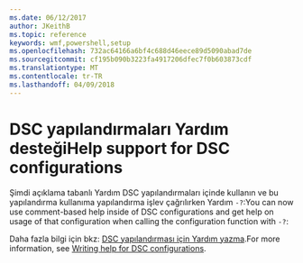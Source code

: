 ```yaml
---
ms.date: 06/12/2017
author: JKeithB
ms.topic: reference
keywords: wmf,powershell,setup
ms.openlocfilehash: 732ac64166a6bf4c688d46eece89d5090abad7de
ms.sourcegitcommit: cf195b090b3223fa4917206dfec7f0b603873cdf
ms.translationtype: MT
ms.contentlocale: tr-TR
ms.lasthandoff: 04/09/2018
---
```

# <a name="help-support-for-dsc-configurations"></a><span data-ttu-id="74e32-102">DSC yapılandırmaları Yardım desteği</span><span class="sxs-lookup"><span data-stu-id="74e32-102">Help support for DSC configurations</span></span>

<span data-ttu-id="74e32-103">Şimdi açıklama tabanlı Yardım DSC yapılandırmaları içinde kullanın ve bu yapılandırma kullanıma yapılandırma işlev çağrılırken Yardım `-?`:</span><span class="sxs-lookup"><span data-stu-id="74e32-103">You can now use comment-based help inside of DSC configurations and get help on usage of that configuration when calling the configuration function with `-?`:</span></span>

<span data-ttu-id="74e32-104">Daha fazla bilgi için bkz: [DSC yapılandırması için Yardım yazma](https://msdn.microsoft.com/powershell/dsc/confighelp).</span><span class="sxs-lookup"><span data-stu-id="74e32-104">For more information, see [Writing help for DSC configurations](https://msdn.microsoft.com/powershell/dsc/confighelp).</span></span>